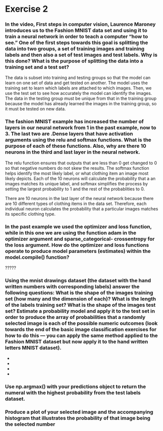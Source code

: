 
# Exercise 2

### In the video, First steps in computer vision, Laurence Maroney introduces us to the Fashion MNIST data set and using it to train a neural network in order to teach a computer “how to see.” One of the first steps towards this goal is splitting the data into two groups, a set of training images and training labels and then also a set of test images and test labels. Why is this done? What is the purpose of splitting the data into a training set and a test set?

The data is subset into training and testing groups so that the model can learn on one set of data and get tested on another. The model uses the training set to learn which labels are attached to which images. Then, we use the test set to see how accurately the model can identify the images. The data in the testing group must be unique from that in the training group because the model has already learned the images in the training group, so it must be tested on new data. 

### The fashion MNIST example has increased the number of layers in our neural network from 1 in the past example, now to 3. The last two are .Dense layers that have activation arguments using the relu and softmax functions. What is the purpose of each of these functions. Also, why are there 10 neurons in the third and last layer in the neural network.

The relu function ensures that outputs that are less than 0 get changed to 0 so that negative numbers do not skew the results. The softmax function helps identify the most likely label, or what clothing item an image most likely depicts. Each of the 10 neurons will calculate the probability that a an images matches its unique label, and softmax simplifies the process by setting the largest probability to 1 and the rest of the probablities to 0.

There are 10 neurons in the last layer of the neural network because there are 10 different types of clothing items in the data set.  Therefore, each individual neuron calculates the probability that a particular images matches its specific clothing type.


### In the past example we used the optimizer and loss function, while in this one we are using the function adam in the optimizer argument and sparse_categorical- crossentropy for the loss argument. How do the optimizer and loss functions operate to produce model parameters (estimates) within the model.compile() function?

?????

### Using the mnist drawings dataset (the dataset with the hand written numbers with corresponding labels) answer the following questions: What is the shape of the images training set (how many and the dimension of each)?  What is the length of the labels training set?  What is the shape of the images test set?  Estimate a probability model and apply it to the test set in order to produce the array of probabilities that a randomly selected image is each of the possible numeric outcomes (look towards the end of the basic image classification exercises for how to do this — you can apply the same method applied to the Fashion MNIST dataset but now apply it to the hand written letters MNIST dataset).

* 
* 
* 
* 

### Use np.argmax() with your predictions object to return the numeral with the highest probability from the test labels dataset.

### Produce a plot of your selected image and the accompanying histogram that illustrates the probability of that image being the selected number
